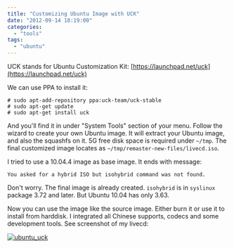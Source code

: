 ```yaml
---
title: "Customizing Ubuntu Image with UCK"
date: "2012-09-14 18:19:00"
categories: 
  - "tools"
tags: 
  - "ubuntu"
---
```


UCK stands for Ubuntu Customization Kit: [https://launchpad.net/uck](https://launchpad.net/uck)

We can use PPA to install it:

```
# sudo apt-add-repository ppa:uck-team/uck-stable
# sudo apt-get update
# sudo apt-get install uck
```

And you'll find it in under "System Tools" section of your menu. Follow the wizard to create your own Ubuntu image. It will extract your Ubuntu image, and also the squashfs on it. 5G free disk space is required under `~/tmp`. The final customized image locates as `~/tmp/remaster-new-files/livecd.iso`.

I tried to use a 10.04.4 image as base image. It ends with message:

```
You asked for a hybrid ISO but isohybrid command was not found.
```

Don't worry. The final image is already created. `isohybrid` is in `syslinux` package 3.72 and later. But Ubuntu 10.04 has only 3.63.

Now you can use the image like the source image. Either burn it or use it to install from harddisk. I integrated all Chinese supports, codecs and some development tools. See screenshot of my livecd:

[![ubuntu_uck](images/7986046431_fdb8f051e6_z.jpg)](http://www.flickr.com/photos/gonwan1985/7986046431 "ubuntu_uck by Binhao Qian, on Flickr")
